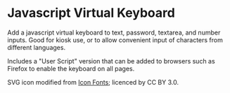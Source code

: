 # Javascript Virtual Keyboard

Add a javascript virtual keyboard to text, password, textarea, and number inputs. Good for kiosk use, or to allow convenient input of characters from different languages.

Includes a "User Script" version that can be added to browsers such as Firefox to enable the keyboard on all pages.

SVG icon modified from [Icon Fonts](https://www.onlinewebfonts.com/icon); licenced by CC BY 3.0.
